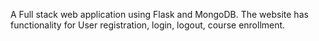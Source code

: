 A Full stack web application using Flask and MongoDB.
The website has functionality for User registration, login, logout, course enrollment.
